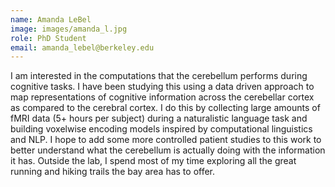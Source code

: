 ```yaml
---
name: Amanda LeBel
image: images/amanda_l.jpg
role: PhD Student
email: amanda_lebel@berkeley.edu ​
---
```


I am interested in the computations that the cerebellum performs during cognitive tasks. I have been studying this using a data driven approach to map representations of cognitive information across the cerebellar cortex as compared to the cerebral cortex. I do this by collecting large amounts of fMRI data (5+ hours per subject) during a naturalistic language task and building voxelwise encoding models inspired by computational linguistics and NLP. I hope to add some more controlled patient studies to this work to better understand what the cerebellum is actually doing with the information it has. Outside the lab, I spend most of my time exploring all the great running and hiking trails the bay area has to offer. 